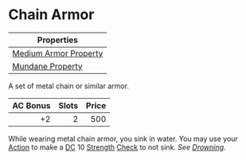 # Chain Armor

| Properties                                                                  |
| --------------------------------------------------------------------------- |
| [Medium Armor Property](../../Armor%20Properties/Medium%20Armor%20Property.md) |
| [Mundane Property](../../Material%20Properties/Mundane%20Property.md)    |

A set of metal chain or similar armor.

| AC Bonus | Slots | Price |
| -------: | ----: | ----: |
|       +2 |     2 |   500 |

While wearing metal chain armor, you sink in water. You may use your [Action](../../Game%20Procedures/Core%20Procedures/Action.md) to make a [DC](../../Game%20Procedures/Core%20Procedures/DC.md) 10 [Strength](../../Player%20Characters/The%20Ability%20Scores/Strength.md) [Check](../../Game%20Procedures/Core%20Procedures/Check.md) to not sink. *See [Drowning](../../Game%20Procedures/Hazards/Environmental%20Hazards.md#Drowning)*.
